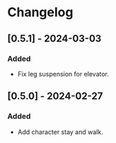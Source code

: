 # Changelog

## [0.5.1] - 2024-03-03
### Added
- Fix leg suspension for elevator.


## [0.5.0] - 2024-02-27
### Added
- Add character stay and walk.
